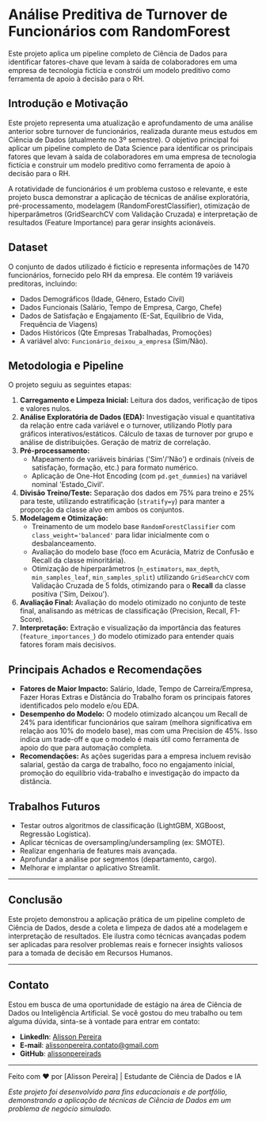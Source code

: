 # Análise Preditiva de Turnover de Funcionários com RandomForest

Este projeto aplica um pipeline completo de Ciência de Dados para identificar fatores-chave que levam à saída de colaboradores em uma empresa de tecnologia fictícia e constrói um modelo preditivo como ferramenta de apoio à decisão para o RH.

## Introdução e Motivação

Este projeto representa uma atualização e aprofundamento de uma análise anterior sobre turnover de funcionários, realizada durante meus estudos em Ciência de Dados (atualmente no 3º semestre). O objetivo principal foi aplicar um pipeline completo de Data Science para identificar os principais fatores que levam à saída de colaboradores em uma empresa de tecnologia fictícia e construir um modelo preditivo como ferramenta de apoio à decisão para o RH.

A rotatividade de funcionários é um problema custoso e relevante, e este projeto busca demonstrar a aplicação de técnicas de análise exploratória, pré-processamento, modelagem (RandomForestClassifier), otimização de hiperparâmetros (GridSearchCV com Validação Cruzada) e interpretação de resultados (Feature Importance) para gerar insights acionáveis.

## Dataset

O conjunto de dados utilizado é fictício e representa informações de 1470 funcionários, fornecido pelo RH da empresa. Ele contém 19 variáveis preditoras, incluindo:

* Dados Demográficos (Idade, Gênero, Estado Civil)
* Dados Funcionais (Salário, Tempo de Empresa, Cargo, Chefe)
* Dados de Satisfação e Engajamento (E-Sat, Equilibrio de Vida, Frequência de Viagens)
* Dados Históricos (Qte Empresas Trabalhadas, Promoções)
* A variável alvo: `Funcionário_deixou_a_empresa` (Sim/Não).

## Metodologia e Pipeline

O projeto seguiu as seguintes etapas:

1. **Carregamento e Limpeza Inicial:** Leitura dos dados, verificação de tipos e valores nulos.
2. **Análise Exploratória de Dados (EDA):** Investigação visual e quantitativa da relação entre cada variável e o turnover, utilizando Plotly para gráficos interativos/estáticos. Cálculo de taxas de turnover por grupo e análise de distribuições. Geração de matriz de correlação.
3. **Pré-processamento:**
   * Mapeamento de variáveis binárias ('Sim'/'Não') e ordinais (níveis de satisfação, formação, etc.) para formato numérico.
   * Aplicação de One-Hot Encoding (com `pd.get_dummies`) na variável nominal 'Estado_Civil'.
4. **Divisão Treino/Teste:** Separação dos dados em 75% para treino e 25% para teste, utilizando estratificação (`stratify=y`) para manter a proporção da classe alvo em ambos os conjuntos.
5. **Modelagem e Otimização:**
   * Treinamento de um modelo base `RandomForestClassifier` com `class_weight='balanced'` para lidar inicialmente com o desbalanceamento.
   * Avaliação do modelo base (foco em Acurácia, Matriz de Confusão e Recall da classe minoritária).
   * Otimização de hiperparâmetros (`n_estimators`, `max_depth`, `min_samples_leaf`, `min_samples_split`) utilizando `GridSearchCV` com Validação Cruzada de 5 folds, otimizando para o **Recall** da classe positiva ('Sim, Deixou').
6. **Avaliação Final:** Avaliação do modelo otimizado no conjunto de teste final, analisando as métricas de classificação (Precision, Recall, F1-Score).
7. **Interpretação:** Extração e visualização da importância das features (`feature_importances_`) do modelo otimizado para entender quais fatores foram mais decisivos.

## Principais Achados e Recomendações

* **Fatores de Maior Impacto:** Salário, Idade, Tempo de Carreira/Empresa, Fazer Horas Extras e Distância do Trabalho foram os principais fatores identificados pelo modelo e/ou EDA.
* **Desempenho do Modelo:** O modelo otimizado alcançou um Recall de 24% para identificar funcionários que saíram (melhora significativa em relação aos 10% do modelo base), mas com uma Precision de 45%. Isso indica um trade-off e que o modelo é mais útil como ferramenta de apoio do que para automação completa.
* **Recomendações:** As ações sugeridas para a empresa incluem revisão salarial, gestão da carga de trabalho, foco no engajamento inicial, promoção do equilíbrio vida-trabalho e investigação do impacto da distância.


## Trabalhos Futuros

* Testar outros algoritmos de classificação (LightGBM, XGBoost, Regressão Logística).
* Aplicar técnicas de oversampling/undersampling (ex: SMOTE).
* Realizar engenharia de features mais avançada.
* Aprofundar a análise por segmentos (departamento, cargo).
* Melhorar e implantar o aplicativo Streamlit.

---

## Conclusão

Este projeto demonstrou a aplicação prática de um pipeline completo de Ciência de Dados, desde a coleta e limpeza de dados até a modelagem e interpretação de resultados. Ele ilustra como técnicas avançadas podem ser aplicadas para resolver problemas reais e fornecer insights valiosos para a tomada de decisão em Recursos Humanos.


---
## Contato

Estou em busca de uma oportunidade de estágio na área de Ciência de Dados ou Inteligência Artificial. Se você gostou do meu trabalho ou tem alguma dúvida, sinta-se à vontade para entrar em contato:

- **LinkedIn**: [Alisson Pereira](https://www.linkedin.com/in/alisson-pereira-ds/)
- **E-mail**: alissonpereira.contato@gmail.com
- **GitHub**: [alissonpereirads](https://github.com/alissonpereirads)

---

Feito com ❤️ por [Alisson Pereira] | Estudante de Ciência de Dados e IA

*Este projeto foi desenvolvido para fins educacionais e de portfólio, demonstrando a aplicação de técnicas de Ciência de Dados em um problema de negócio simulado.*
